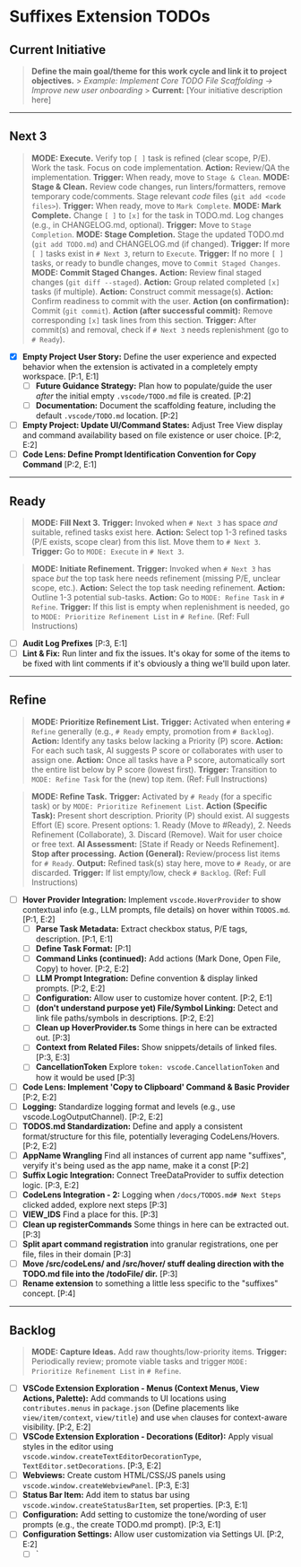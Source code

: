 # Suffixes Extension TODOs

## Current Initiative

> **Define the main goal/theme for this work cycle and link it to project objectives.** > _Example: Implement Core TODO File Scaffolding -> Improve new user onboarding_ > **Current:** [Your initiative description here]

<!-- QUICK IDEA INPUT: Add new raw ideas directly under the '# Refine' header below for quick capture and later triage. -->

---

## Next 3

> **MODE: Execute.** Verify top `[ ]` task is refined (clear scope, P/E). Work the task. Focus on code implementation. **Action:** Review/QA the implementation. **Trigger:** When ready, move to `Stage & Clean`.
> **MODE: Stage & Clean.** Review code changes, run linters/formatters, remove temporary code/comments. Stage relevant _code_ files (`git add <code files>`). **Trigger:** When ready, move to `Mark Complete`.
> **MODE: Mark Complete.** Change `[ ]` to `[x]` for the task in TODO.md. Log changes (e.g., in CHANGELOG.md, optional). **Trigger:** Move to `Stage Completion`.
> **MODE: Stage Completion.** Stage the updated TODO.md (`git add TODO.md`) and CHANGELOG.md (if changed). **Trigger:** If more `[ ]` tasks exist in `# Next 3`, return to `Execute`. **Trigger:** If no more `[ ]` tasks, or ready to bundle changes, move to `Commit Staged Changes`.
> **MODE: Commit Staged Changes.** **Action:** Review final staged changes (`git diff --staged`). **Action:** Group related completed `[x]` tasks (if multiple). **Action:** Construct commit message(s). **Action:** Confirm readiness to commit with the user. **Action (on confirmation):** Commit (`git commit`). **Action (after successful commit):** Remove corresponding `[x]` task lines from this section. **Trigger:** After commit(s) and removal, check if `# Next 3` needs replenishment (go to `# Ready`).

- [x] **Empty Project User Story:** Define the user experience and expected behavior when the extension is activated in a completely empty workspace. [P:1, E:1]
  - [ ] **Future Guidance Strategy:** Plan how to populate/guide the user _after_ the initial empty `.vscode/TODO.md` file is created. [P:2]
  - [ ] **Documentation:** Document the scaffolding feature, including the default `.vscode/TODO.md` location. [P:2]
- [ ] **Empty Project: Update UI/Command States:** Adjust Tree View display and command availability based on file existence or user choice. [P:2, E:2]
- [ ] **Code Lens: Define Prompt Identification Convention for Copy Command** [P:2, E:1]

---

## Ready

> **MODE: Fill Next 3.** **Trigger:** Invoked when `# Next 3` has space _and_ suitable, refined tasks exist here. **Action:** Select top 1-3 refined tasks (P/E exists, scope clear) from this list. Move them to `# Next 3`. **Trigger:** Go to `MODE: Execute` in `# Next 3`.

> **MODE: Initiate Refinement.** **Trigger:** Invoked when `# Next 3` has space _but_ the top task here needs refinement (missing P/E, unclear scope, etc.). **Action:** Select the top task needing refinement. **Action:** Outline 1-3 potential sub-tasks. **Action:** Go to `MODE: Refine Task` in `# Refine`. **Trigger:** If this list is empty when replenishment is needed, go to `MODE: Prioritize Refinement List` in `# Refine`. (Ref: Full Instructions)

- [ ] **Audit Log Prefixes** [P:3, E:1]
- [ ] **Lint & Fix:** Run linter and fix the issues. It's okay for some of the items to be fixed with lint comments if it's obviously a thing we'll build upon later.

---

## Refine

> **MODE: Prioritize Refinement List.** **Trigger:** Activated when entering `# Refine` generally (e.g., `# Ready` empty, promotion from `# Backlog`). **Action:** Identify any tasks below lacking a Priority (P) score. **Action:** For each such task, AI suggests P score or collaborates with user to assign one. **Action:** Once all tasks have a P score, automatically sort the entire list below by P score (lowest first). **Trigger:** Transition to `MODE: Refine Task` for the (new) top item. (Ref: Full Instructions)

> **MODE: Refine Task.** **Trigger:** Activated by `# Ready` (for a specific task) or by `MODE: Prioritize Refinement List`. **Action (Specific Task):** Present short description. Priority (P) should exist. AI suggests Effort (E) score. Present options: 1. Ready (Move to #Ready), 2. Needs Refinement (Collaborate), 3. Discard (Remove). Wait for user choice or free text. **AI Assessment:** [State if Ready or Needs Refinement]. **Stop after processing.** **Action (General):** Review/process list items for `# Ready`. **Output:** Refined task(s) stay here, move to `# Ready`, or are discarded. **Trigger:** If list empty/low, check `# Backlog`. (Ref: Full Instructions)

- [ ] **Hover Provider Integration:** Implement `vscode.HoverProvider` to show contextual info (e.g., LLM prompts, file details) on hover within `TODOS.md`. [P:1, E:2]
  - [ ] **Parse Task Metadata:** Extract checkbox status, P/E tags, description. [P:1, E:1]
  - [ ] **Define Task Format:** [P:1]
  - [ ] **Command Links (continued):** Add actions (Mark Done, Open File, Copy) to hover. [P:2, E:2]
  - [ ] **LLM Prompt Integration:** Define convention & display linked prompts. [P:2, E:2]
  - [ ] **Configuration:** Allow user to customize hover content. [P:2, E:1]
  - [ ] **(don't understand purpose yet) File/Symbol Linking:** Detect and link file paths/symbols in descriptions. [P:2, E:2]
  - [ ] **Clean up HoverProvider.ts** Some things in here can be extracted out. [P:3]
  - [ ] **Context from Related Files:** Show snippets/details of linked files. [P:3, E:3]
  - [ ] **CancellationToken** Explore `token: vscode.CancellationToken` and how it would be used [P:3]
- [ ] **Code Lens: Implement 'Copy to Clipboard' Command & Basic Provider** [P:2, E:2]
- [ ] **Logging:** Standardize logging format and levels (e.g., use vscode.LogOutputChannel). [P:2, E:2]
- [ ] **TODOS.md Standardization:** Define and apply a consistent format/structure for this file, potentially leveraging CodeLens/Hovers. [P:2, E:2]
- [ ] **AppName Wrangling** Find all instances of current app name "suffixes", veryify it's being used as the app name, make it a const [P:2]
- [ ] **Suffix Logic Integration:** Connect TreeDataProvider to suffix detection logic. [P:3, E:2]
- [ ] **CodeLens Integration - 2:** Logging when `/docs/TODOS.md# Next Steps` clicked added, explore next steps [P:3]
- [ ] **VIEW_IDS** Find a place for this. [P:3]
- [ ] **Clean up registerCommands** Some things in here can be extracted out. [P:3]
- [ ] **Split apart command registration** into granular registrations, one per file, files in their domain [P:3]
- [ ] **Move /src/codeLens/ and /src/hover/ stuff dealing direction with the TODO.md file into the /todoFile/ dir.** [P:3]
- [ ] **Rename extension** to something a little less specific to the "suffixes" concept. [P:4]

---

## Backlog

> **MODE: Capture Ideas.** Add raw thoughts/low-priority items. **Trigger:** Periodically review; promote viable tasks and trigger `MODE: Prioritize Refinement List` in `# Refine`.

- [ ] **VSCode Extension Exploration - Menus (Context Menus, View Actions, Palette):** Add commands to UI locations using `contributes.menus` in `package.json` (Define placements like `view/item/context`, `view/title`) and use `when` clauses for context-aware visibility. [P:2, E:2]
- [ ] **VSCode Extension Exploration - Decorations (Editor):** Apply visual styles in the editor using `vscode.window.createTextEditorDecorationType`, `TextEditor.setDecorations`. [P:3, E:2]
- [ ] **Webviews:** Create custom HTML/CSS/JS panels using `vscode.window.createWebviewPanel`. [P:3, E:3]
- [ ] **Status Bar Item:** Add item to status bar using `vscode.window.createStatusBarItem`, set properties. [P:3, E:1]
- [ ] **Configuration:** Add setting to customize the tone/wording of user prompts (e.g., the create TODO.md prompt). [P:3, E:1]
- [ ] **Configuration Settings:** Allow user customization via Settings UI. [P:2, E:2]
  - [ ] `
